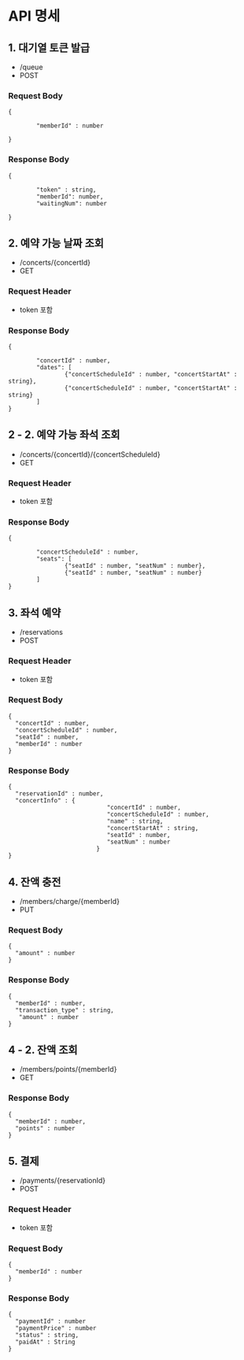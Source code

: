 # API 명세
## 1. 대기열 토큰 발급
- /queue
- POST
### Request Body
```
{

        "memberId" : number

}
```
### Response Body
```
{

        "token" : string,
        "memberId": number,
        "waitingNum": number

}
```
## 2. 예약 가능 날짜 조회
- /concerts/{concertId}
- GET
### Request Header
- token 포함
### Response Body
```
{

        "concertId" : number,
        "dates": [
                {"concertScheduleId" : number, "concertStartAt" : string},
                {"concertScheduleId" : number, "concertStartAt" : string}
        ]
}
```
## 2 - 2. 예약 가능 좌석 조회
- /concerts/{concertId}/{concertScheduleId}
- GET
### Request Header
- token 포함
### Response Body
```
{

        "concertScheduleId" : number,
        "seats": [
                {"seatId" : number, "seatNum" : number},
                {"seatId" : number, "seatNum" : number}
        ]
}
```
## 3. 좌석 예약 
- /reservations
- POST
### Request Header
- token 포함
### Request Body
```
{
  "concertId" : number,
  "concertScheduleId" : number,
  "seatId" : number,
  "memberId" : number
}
```
### Response Body
```
{
  "reservationId" : number,
  "concertInfo" : {
                            "concertId" : number,
                            "concertScheduleId" : number,
                            "name" : string,
                            "concertStartAt" : string,
                            "seatId" : number,
                            "seatNum" : number
                         }
}
```
## 4. 잔액 충전
- /members/charge/{memberId}
- PUT
### Request Body
```
{
  "amount" : number
}
```
### Response Body
```
{
  "memberId" : number,
  "transaction_type" : string,
   "amount" : number
}
```
## 4 - 2. 잔액 조회
- /members/points/{memberId}
- GET
### Response Body
```
{
  "memberId" : number,
  "points" : number
}
```
## 5. 결제
- /payments/{reservationId}
- POST
### Request Header
- token 포함
### Request Body
```
{
  "memberId" : number
}
```
### Response Body
```
{
  "paymentId" : number
  "paymentPrice" : number
  "status" : string,
  "paidAt" : String
}
```
